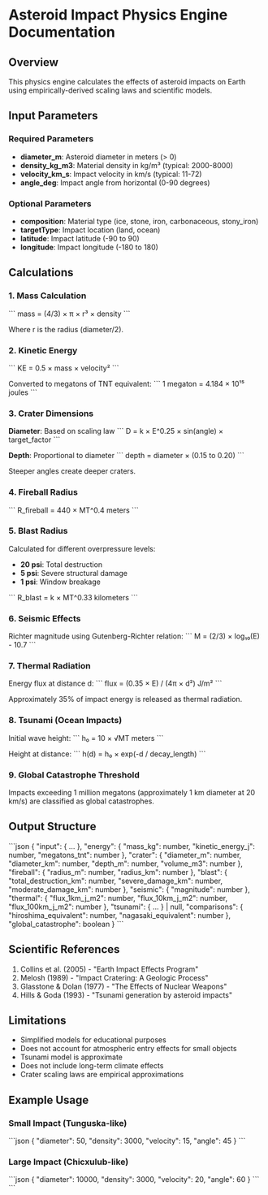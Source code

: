 # Asteroid Impact Physics Engine Documentation

## Overview

This physics engine calculates the effects of asteroid impacts on Earth using empirically-derived scaling laws and scientific models.

## Input Parameters

### Required Parameters

- **diameter_m**: Asteroid diameter in meters (> 0)
- **density_kg_m3**: Material density in kg/m³ (typical: 2000-8000)
- **velocity_km_s**: Impact velocity in km/s (typical: 11-72)
- **angle_deg**: Impact angle from horizontal (0-90 degrees)

### Optional Parameters

- **composition**: Material type (ice, stone, iron, carbonaceous, stony_iron)
- **targetType**: Impact location (land, ocean)
- **latitude**: Impact latitude (-90 to 90)
- **longitude**: Impact longitude (-180 to 180)

## Calculations

### 1. Mass Calculation

\`\`\`
mass = (4/3) × π × r³ × density
\`\`\`

Where r is the radius (diameter/2).

### 2. Kinetic Energy

\`\`\`
KE = 0.5 × mass × velocity²
\`\`\`

Converted to megatons of TNT equivalent:
\`\`\`
1 megaton = 4.184 × 10¹⁵ joules
\`\`\`

### 3. Crater Dimensions

**Diameter**: Based on scaling law
\`\`\`
D = k × E^0.25 × sin(angle) × target_factor
\`\`\`

**Depth**: Proportional to diameter
\`\`\`
depth = diameter × (0.15 to 0.20)
\`\`\`

Steeper angles create deeper craters.

### 4. Fireball Radius

\`\`\`
R_fireball = 440 × MT^0.4 meters
\`\`\`

### 5. Blast Radius

Calculated for different overpressure levels:
- **20 psi**: Total destruction
- **5 psi**: Severe structural damage
- **1 psi**: Window breakage

\`\`\`
R_blast = k × MT^0.33 kilometers
\`\`\`

### 6. Seismic Effects

Richter magnitude using Gutenberg-Richter relation:
\`\`\`
M = (2/3) × log₁₀(E) - 10.7
\`\`\`

### 7. Thermal Radiation

Energy flux at distance d:
\`\`\`
flux = (0.35 × E) / (4π × d²) J/m²
\`\`\`

Approximately 35% of impact energy is released as thermal radiation.

### 8. Tsunami (Ocean Impacts)

Initial wave height:
\`\`\`
h₀ = 10 × √MT meters
\`\`\`

Height at distance:
\`\`\`
h(d) = h₀ × exp(-d / decay_length)
\`\`\`

### 9. Global Catastrophe Threshold

Impacts exceeding 1 million megatons (approximately 1 km diameter at 20 km/s) are classified as global catastrophes.

## Output Structure

\`\`\`json
{
  "input": { ... },
  "energy": {
    "mass_kg": number,
    "kinetic_energy_j": number,
    "megatons_tnt": number
  },
  "crater": {
    "diameter_m": number,
    "diameter_km": number,
    "depth_m": number,
    "volume_m3": number
  },
  "fireball": {
    "radius_m": number,
    "radius_km": number
  },
  "blast": {
    "total_destruction_km": number,
    "severe_damage_km": number,
    "moderate_damage_km": number
  },
  "seismic": {
    "magnitude": number
  },
  "thermal": {
    "flux_1km_j_m2": number,
    "flux_10km_j_m2": number,
    "flux_100km_j_m2": number
  },
  "tsunami": { ... } | null,
  "comparisons": {
    "hiroshima_equivalent": number,
    "nagasaki_equivalent": number
  },
  "global_catastrophe": boolean
}
\`\`\`

## Scientific References

1. Collins et al. (2005) - "Earth Impact Effects Program"
2. Melosh (1989) - "Impact Cratering: A Geologic Process"
3. Glasstone & Dolan (1977) - "The Effects of Nuclear Weapons"
4. Hills & Goda (1993) - "Tsunami generation by asteroid impacts"

## Limitations

- Simplified models for educational purposes
- Does not account for atmospheric entry effects for small objects
- Tsunami model is approximate
- Does not include long-term climate effects
- Crater scaling laws are empirical approximations

## Example Usage

### Small Impact (Tunguska-like)
\`\`\`json
{
  "diameter": 50,
  "density": 3000,
  "velocity": 15,
  "angle": 45
}
\`\`\`

### Large Impact (Chicxulub-like)
\`\`\`json
{
  "diameter": 10000,
  "density": 3000,
  "velocity": 20,
  "angle": 60
}
\`\`\`
\`\`\`
